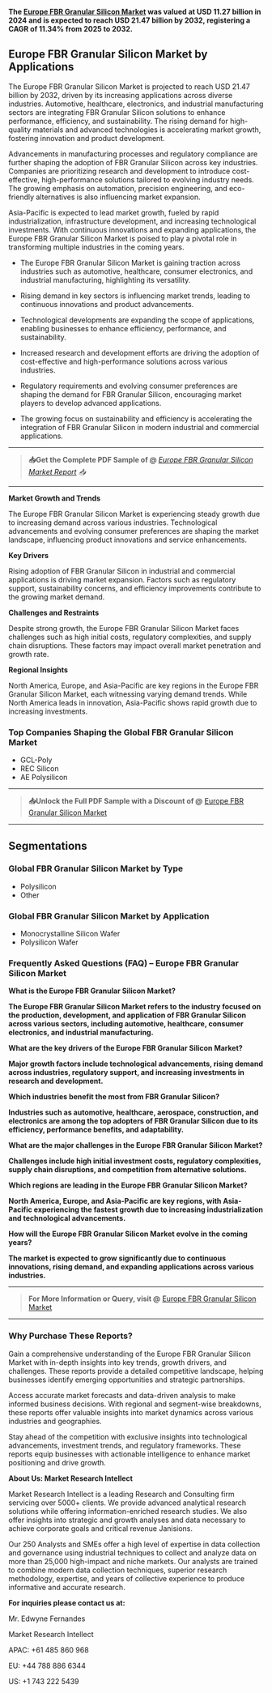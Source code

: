 <p><strong>The <a href="https://www.marketresearchintellect.com/download-sample/?rid=932796&amp;utm_source=Pulse-April-Europe&amp;utm_medium=852">Europe FBR Granular Silicon Market</a> was valued at USD 11.27 billion in 2024 and is expected to reach USD 21.47 billion by 2032, registering a CAGR of 11.34% from 2025 to 2032.</strong></p><h2>Europe FBR Granular Silicon Market by Applications&nbsp;</h2><p><p>The Europe FBR Granular Silicon Market is projected to reach USD 21.47 billion by 2032, driven by its increasing applications across diverse industries. Automotive, healthcare, electronics, and industrial manufacturing sectors are integrating FBR Granular Silicon solutions to enhance performance, efficiency, and sustainability. The rising demand for high-quality materials and advanced technologies is accelerating market growth, fostering innovation and product development.</p><p>Advancements in manufacturing processes and regulatory compliance are further shaping the adoption of FBR Granular Silicon across key industries. Companies are prioritizing research and development to introduce cost-effective, high-performance solutions tailored to evolving industry needs. The growing emphasis on automation, precision engineering, and eco-friendly alternatives is also influencing market expansion.</p><p>Asia-Pacific is expected to lead market growth, fueled by rapid industrialization, infrastructure development, and increasing technological investments. With continuous innovations and expanding applications, the Europe FBR Granular Silicon Market is poised to play a pivotal role in transforming multiple industries in the coming years.</p></p><ul><li><p>The Europe FBR Granular Silicon Market is gaining traction across industries such as automotive, healthcare, consumer electronics, and industrial manufacturing, highlighting its versatility.</p></li><li><p>Rising demand in key sectors is influencing market trends, leading to continuous innovations and product advancements.</p></li><li><p>Technological developments are expanding the scope of applications, enabling businesses to enhance efficiency, performance, and sustainability.</p></li><li><p>Increased research and development efforts are driving the adoption of cost-effective and high-performance solutions across various industries.</p></li><li><p>Regulatory requirements and evolving consumer preferences are shaping the demand for FBR Granular Silicon, encouraging market players to develop advanced applications.</p></li><li><p>The growing focus on sustainability and efficiency is accelerating the integration of FBR Granular Silicon in modern industrial and commercial applications.</p></li></ul><hr /><blockquote><p><strong><span class="font-[700]">📥Get the Complete PDF Sample of @ </span></strong><em><span class="font-[700]"><a href="https://www.marketresearchintellect.com/download-sample/?rid=932796&amp;utm_source=Pulse-April-Europe&amp;utm_medium=852" target="_blank" data-tracking-control-name="article-ssr-frontend-pulse_little-text-block" data-tracking-will-navigate="" data-test-link="">Europe FBR Granular Silicon Market Report</a>&nbsp;📥</span></em></p></blockquote><hr /><p class="" data-start="77" data-end="360"><strong data-start="77" data-end="105">Market Growth and Trends</strong></p><p class="" data-start="77" data-end="360">The Europe FBR Granular Silicon Market is experiencing steady growth due to increasing demand across various industries. Technological advancements and evolving consumer preferences are shaping the market landscape, influencing product innovations and service enhancements.</p><p class="" data-start="362" data-end="606"><strong data-start="362" data-end="377">Key Drivers</strong></p><p class="" data-start="362" data-end="606">Rising adoption of FBR Granular Silicon in industrial and commercial applications is driving market expansion. Factors such as regulatory support, sustainability concerns, and efficiency improvements contribute to the growing market demand.</p><p class="" data-start="608" data-end="849"><strong data-start="608" data-end="637">Challenges and Restraints</strong></p><p class="" data-start="608" data-end="849">Despite strong growth, the Europe FBR Granular Silicon Market faces challenges such as high initial costs, regulatory complexities, and supply chain disruptions. These factors may impact overall market penetration and growth rate.</p><p class="" data-start="851" data-end="1095"><strong data-start="851" data-end="872">Regional Insights</strong></p><p class="" data-start="851" data-end="1095">North America, Europe, and Asia-Pacific are key regions in the Europe FBR Granular Silicon Market, each witnessing varying demand trends. While North America leads in innovation, Asia-Pacific shows rapid growth due to increasing investments.</p><p><h3>Top Companies Shaping the Global FBR Granular Silicon Market </h3><ul><li>GCL-Poly</li><li>REC Silicon</li><li>AE Polysilicon</li></ul></p><hr /><blockquote><p><strong>📥Unlock the Full PDF Sample with a Discount of @</strong> <a href="https://www.marketresearchintellect.com/ask-for-discount/?rid=932796&amp;utm_source=Pulse-April-Europe&amp;utm_medium=852">Europe FBR Granular Silicon Market</a></p></blockquote><hr /><p><h2>Segmentations</h2><h3>Global FBR Granular Silicon Market by Type</h3><ul><li>Polysilicon</li><li>Other</li></ul><h3>Global FBR Granular Silicon Market by Application</h3><ul><li>Monocrystalline Silicon Wafer</li><li>Polysilicon Wafer</li></ul></p><h3><strong>Frequently Asked Questions (FAQ) &ndash; Europe FBR Granular Silicon Market</strong></h3><p><strong>What is the Europe FBR Granular Silicon Market?</strong></p><p><strong>The Europe FBR Granular Silicon Market refers to the industry focused on the production, development, and application of FBR Granular Silicon across various sectors, including automotive, healthcare, consumer electronics, and industrial manufacturing.</strong></p><p><strong>What are the key drivers of the Europe FBR Granular Silicon Market?</strong></p><p><strong>Major growth factors include technological advancements, rising demand across industries, regulatory support, and increasing investments in research and development.</strong></p><p><strong>Which industries benefit the most from FBR Granular Silicon?</strong></p><p><strong>Industries such as automotive, healthcare, aerospace, construction, and electronics are among the top adopters of FBR Granular Silicon due to its efficiency, performance benefits, and adaptability.</strong></p><p><strong>What are the major challenges in the Europe FBR Granular Silicon Market?</strong></p><p><strong>Challenges include high initial investment costs, regulatory complexities, supply chain disruptions, and competition from alternative solutions.</strong></p><p><strong>Which regions are leading in the Europe FBR Granular Silicon Market?</strong></p><p><strong>North America, Europe, and Asia-Pacific are key regions, with Asia-Pacific experiencing the fastest growth due to increasing industrialization and technological advancements.</strong></p><p><strong>How will the Europe FBR Granular Silicon Market evolve in the coming years?</strong></p><p><strong>The market is expected to grow significantly due to continuous innovations, rising demand, and expanding applications across various industries.</strong></p><hr /><blockquote><p><span class="font-[700]"><strong>For More Information or Query, visit&nbsp;@</strong>&nbsp;</span><span class="font-[700]"><a href="https://www.marketresearchintellect.com/product/global-fbr-granular-silicon-market/?utm_source=Linkedin&utm_medium=852" target="_blank" data-tracking-control-name="article-ssr-frontend-pulse_little-text-block" data-tracking-will-navigate="" data-test-link="">Europe FBR Granular Silicon Market</a></span></p></blockquote><hr /><h3><strong data-start="0" data-end="31">Why Purchase These Reports?</strong></h3><p class="" data-start="35" data-end="297">Gain a comprehensive understanding of the Europe FBR Granular Silicon Market with in-depth insights into key trends, growth drivers, and challenges. These reports provide a detailed competitive landscape, helping businesses identify emerging opportunities and strategic partnerships.</p><p class="" data-start="299" data-end="540">Access accurate market forecasts and data-driven analysis to make informed business decisions. With regional and segment-wise breakdowns, these reports offer valuable insights into market dynamics across various industries and geographies.</p><p class="" data-start="542" data-end="784">Stay ahead of the competition with exclusive insights into technological advancements, investment trends, and regulatory frameworks. These reports equip businesses with actionable intelligence to enhance market positioning and drive growth.</p><p><strong><span class="font-[700]">About Us: Market Research Intellect</span></strong></p><p><span class="">Market Research Intellect is a leading Research and Consulting firm servicing over 5000+ clients. We provide advanced analytical research solutions while offering information-enriched research studies.&nbsp;</span>We also offer insights into strategic and growth analyses and data necessary to achieve corporate goals and critical revenue Janisions.</p><p><span class="">Our 250 Analysts and SMEs offer a high level of expertise in data collection and governance using industrial techniques to collect and analyze data on more than 25,000 high-impact and niche markets. Our analysts are trained to combine modern data collection techniques, superior research methodology, expertise, and years of collective experience to produce informative and accurate research.</span></p><p><strong>For inquiries please contact us at:</strong></p><p>Mr. Edwyne Fernandes</p><p>Market Research Intellect</p><p>APAC: +61 485 860 968</p><p>EU: +44 788 886 6344</p><p>US: +1 743 222 5439</p>